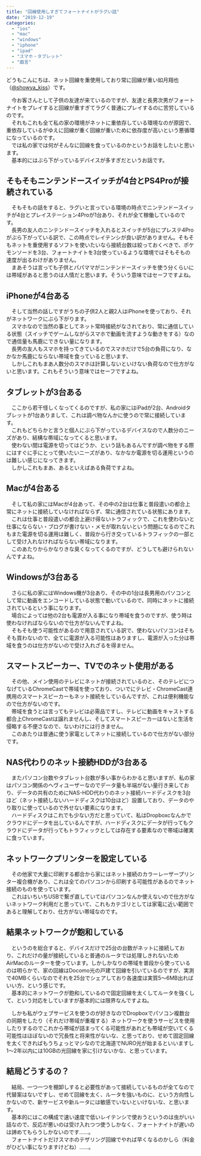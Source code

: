 ```yaml
---
title: "回線使用しすぎてフォートナイトがラグい話"
date: "2019-12-19"
categories: 
  - "ios"
  - "mac"
  - "windows"
  - "iphone"
  - "ipad"
  - "スマホ・タブレット"
  - "戯言"
---
```


どうもこんにちは、ネット回線を重使用しており常に回線が重い如月翔也（[@showya\_kiss](http://twitter.com/showya_kiss)）です。  
  
　今お客さんとして子供の友達が来ているのですが、友達と長男次男がフォートナイトをプレイすると回線が重すぎてラグく普通にプレイするのに苦労しているのです。  
　それもこれも全て私の家の環境がネットに重依存している環境なのが原因で、重依存しているがゆえに回線が重く回線が重いために依存度が高いという悪循環になっているのです。  
　では私の家では何がそんなに回線を食っているのかというお話をしたいと思います。  
　基本的にはぶら下がっているデバイスが多すぎだというお話です。  

## そもそもニンテンドースイッチが4台とPS4Proが接続されている

　そもそもの話をすると、ラグいと言っている環境の時点でニンテンドースイッチが4台とプレイステーション4Proが1台あり、それが全て稼働しているのです。  
　長男の友人のニンテンドースイッチを入れるとスイッチが5台にプレステ4Proがぶら下がっている訳で、この時点でレイテンシが良い訳がありません。そもそもネットを重使用するソフトを使いたいなら接続台数は絞っておくべきで、ポケモンソードを3台、フォートナイトを3台使っているような環境ではそもそもの速度が出るわけがありません。  
　まあそうは言っても子供とパパママがニンテンドースイッチを使う分くらいには帯域があると思うのは人情だと思います。そういう意味ではセーフですよね。  

## iPhoneが4台ある

　そして当然の話しですがうちの子供2人と親2人はiPhoneを使っており、それがネットワークにぶら下がります。  
　スマホなので当然の事としてネット常時接続がなされており、常に通信している状態（スイッチでゲームしながらスマホで動画を流すような動きをする）なので通信量も馬鹿にできない量になります。  
　長男の友人もスマホを持ってきているのでスマホだけで5台の負荷になり、なかなか馬鹿にならない帯域を食っていると思います、  
　しかしこれもまあ人数分のスマホは計算しないといけない負荷なので仕方がないと思います。これもそういう意味ではセーフですよね。  

## タブレットが3台ある

　ここから若干怪しくなってくるのですが、私の家にはiPadが2台、Androidタブレットが1台ありまして、これは調べ物なんかに使うので常に接続しています。  
　これもどちらかと言うと個人にぶら下がっているデバイスなので人数分のニーズがあり、結構な帯域になってくると思います。  
　使わない間は電源を切ってはどうか、という話もあるんですが調べ物をする際にはすぐに手にとって使いたいニーズがあり、なかなか電源を切る運用というのは難しい感じになってきます。  
　しかしこれもまあ、あるといえばある負荷ですよね。  

## Macが4台ある

　そして私の家にはMacが4台あって、その中の2台は仕事と普段遣いの都合上常にネットに接続していなければならず、常に通信されている状態にあります。  
　これは仕事と普段遣いの都合上避け得ないトラフィックで、これを使わないと仕事にならない・ブログが書けない・メモが取れないという問題になるのでこれもまた電源を切る運用は難しく、普段から行き交っているトラフィックの一部として受け入れなければならない帯域になります。  
　このあたりからかなりきな臭くなってくるのですが、どうしても避けられないんですよね。  

## Windowsが3台ある

　さらに私の家にはWindows機が3台あり、その中の1台は長男用のパソコンとして常に動画をエンコードしている状態で動いているので、同時にネットに接続されているという事になります。  
　場合によっては他の2台も電源が入る事になり帯域を食うのですが、使う時は使わなければならないので仕方がないんですよね。  
　そもそも使う可能性があるので用意されている訳で、使わないパソコンはそもそも買わないので、全てに電源が入る可能性はありますし、電源が入った分は帯域を食うのは仕方がないので受け入れざるを得ません。  

## スマートスピーカー、TVでのネット使用がある

　その他、メイン使用のテレビにネットが接続されているのと、そのテレビにつなげているChromeCastで帯域を使っており、ついでにテレビ・ChromeCast連携用のスマートスピーカーもネット接続をしているんですが、これは便利機能なので仕方がないのです。  
　帯域を食うとは言ってもテレビは必需品ですし、テレビに動画をキャストする都合上ChromeCastは譲れませんし、そしてスマートスピーカーはないと生活を侵略する不便さなので、ないわけには行きません。  
　このあたりは普通に使う家電としてネットに接続しているので仕方がない部分です。  

## NAS代わりのネット接続HDDが3台ある

　またパソコン台数やタブレット台数が多い事からわかると思いますが、私の家はパソコン関係のヘヴィユーザーなのでデータ量も半端がない量行き来しており、データの共有のためにNAS-HDD代わりのネット接続ハードディスクを3台ほど（ネット接続しないハードディスクは10台ほど）設置しており、データのやり取りに使っているので外せない要素になります。  
　ハードディスクはこれでも少ない方だと思っていて、私はDropboxcなんかでクラウドにデータを出しているんですが、ハードディスクにデータが行ってもクラウドにデータが行ってもトラフィックとしては存在する要素なので帯域は確実に食っています。  

## ネットワークプリンターを設定している

　その他家で大量に印刷する都合から家にはネット接続のカラーレーザープリンター複合機があり、これは全てのパソコンから印刷する可能性があるのでネット接続のものを使っています。  
　これはいちいちUSBで繋ぎ直していてはパソコンなんか使えないので仕方がないネットワーク利用だと思っていて、これもカテゴリとしては家電に近い範囲であると理解しており、仕方がない帯域なのです。  

## 結果ネットワークが飽和している

　というのを総合すると、デバイスだけで25台の台数がネットに接続しており、これだけの量が接続していると普通のルータでは処理しきれないためAirMacのルーターを使っています。しかしかなりの帯域を普段から使っているのは明らかで、家の回線はDocomo光の戸建て回線を引いているのですが、実測で40MBくらいなのでそれを25台でシェアしており各速度は実質5〜6MB出ればいい方、という感じです。  
　基本的にネットワークが飽和しているので固定回線を太くしてルータを強くして、という対応をしていますが基本的には限界なんですよね。  
  
　しかも私がウェブサービスを使うのが好きなのでDropboxでパソコン複数台の同期をしたり（それだけ帯域が重複する）ネットワークを使うサービスを使用したりするのでこれから帯域が詰まってくる可能性があれども帯域が空いてくる可能性はほぼないので冗長性と将来性がないな、と思っており、せめて固定回線を太くできればもうちょっとマシなので北海道でNURO光が始まるといいますし1〜2年以内には10GBの光回線を家に引けないかな、と思っています。  

## 結局どうするの？

　結局、一つ一つを棚卸しすると必要性があって接続しているものが全てなので代替案はないですし、せめて回線を太く、ルータを強いものに、という方向性しかないので、新サービスや新ルータには敏感でいないといけないな、と思います。  
　基本的にはこの構成で速い速度で低いレイテンシで使おうというのは虫がいい話なので、反応が悪いのは受け入れつつ使うしかなく、フォートナイトが遅いのは諦めてもらうしかないのです……。  
　フォートナイトだけスマホのテザリング回線でやれば早くなるのかしら（料金がひどい事になりますけどね）……。
